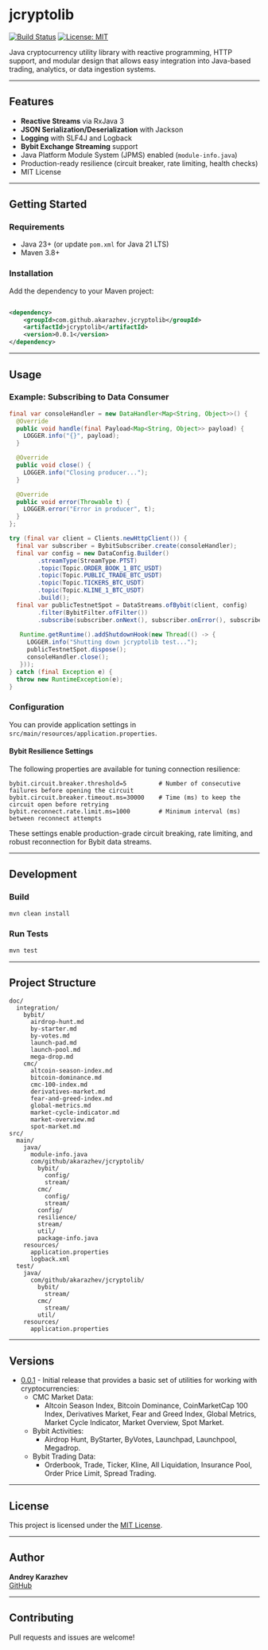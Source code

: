 # jcryptolib

[![Build Status](https://img.shields.io/badge/build-passing-brightgreen.svg)](https://github.com/akarazhev/jcryptolib)
[![License: MIT](https://img.shields.io/badge/License-MIT-yellow.svg)](https://opensource.org/licenses/MIT)

Java cryptocurrency utility library with reactive programming, HTTP support, and modular design that allows easy
integration into Java-based trading, analytics, or data ingestion systems.

---

## Features

- **Reactive Streams** via RxJava 3
- **JSON Serialization/Deserialization** with Jackson
- **Logging** with SLF4J and Logback
- **Bybit Exchange Streaming** support
- Java Platform Module System (JPMS) enabled (`module-info.java`)
- Production-ready resilience (circuit breaker, rate limiting, health checks)
- MIT License

---

## Getting Started

### Requirements

- Java 23+ (or update `pom.xml` for Java 21 LTS)
- Maven 3.8+

### Installation

Add the dependency to your Maven project:

```xml

<dependency>
    <groupId>com.github.akarazhev.jcryptolib</groupId>
    <artifactId>jcryptolib</artifactId>
    <version>0.0.1</version>
</dependency>
```

---

## Usage

### Example: Subscribing to Data Consumer

```java
final var consoleHandler = new DataHandler<Map<String, Object>>() {
  @Override
  public void handle(final Payload<Map<String, Object>> payload) {
    LOGGER.info("{}", payload);
  }

  @Override
  public void close() {
    LOGGER.info("Closing producer...");
  }

  @Override
  public void error(Throwable t) {
    LOGGER.error("Error in producer", t);
  }
};

try (final var client = Clients.newHttpClient()) {
  final var subscriber = BybitSubscriber.create(consoleHandler);
  final var config = new DataConfig.Builder()
        .streamType(StreamType.PTST)
        .topic(Topic.ORDER_BOOK_1_BTC_USDT)
        .topic(Topic.PUBLIC_TRADE_BTC_USDT)
        .topic(Topic.TICKERS_BTC_USDT)
        .topic(Topic.KLINE_1_BTC_USDT)
        .build();
  final var publicTestnetSpot = DataStreams.ofBybit(client, config)
        .filter(BybitFilter.ofFilter())
        .subscribe(subscriber.onNext(), subscriber.onError(), subscriber.onComplete());
  
   Runtime.getRuntime().addShutdownHook(new Thread(() -> {
     LOGGER.info("Shutting down jcryptolib test...");
     publicTestnetSpot.dispose();
     consoleHandler.close();
   }));
} catch (final Exception e) {
  throw new RuntimeException(e);
}
```

### Configuration

You can provide application settings in `src/main/resources/application.properties`.

#### Bybit Resilience Settings

The following properties are available for tuning connection resilience:
```properties
bybit.circuit.breaker.threshold=5         # Number of consecutive failures before opening the circuit
bybit.circuit.breaker.timeout.ms=30000    # Time (ms) to keep the circuit open before retrying
bybit.reconnect.rate.limit.ms=1000        # Minimum interval (ms) between reconnect attempts
```
These settings enable production-grade circuit breaking, rate limiting, and robust reconnection for Bybit data streams.

---

## Development

### Build

```sh
mvn clean install
```

### Run Tests

```sh
mvn test
```

---

## Project Structure

```
doc/
  integration/
    bybit/
      airdrop-hunt.md
      by-starter.md
      by-votes.md
      launch-pad.md
      launch-pool.md
      mega-drop.md
    cmc/
      altcoin-season-index.md
      bitcoin-dominance.md
      cmc-100-index.md
      derivatives-market.md
      fear-and-greed-index.md
      global-metrics.md
      market-cycle-indicator.md
      market-overview.md
      spot-market.md
src/
  main/
    java/
      module-info.java
      com/github/akarazhev/jcryptolib/
        bybit/
          config/
          stream/
        cmc/
          config/
          stream/
        config/
        resilience/
        stream/
        util/
        package-info.java
    resources/
      application.properties
      logback.xml
  test/
    java/
      com/github/akarazhev/jcryptolib/
        bybit/
          stream/
        cmc/
          stream/
        util/  
    resources/
      application.properties
```

---

## Versions

- [0.0.1](https://github.com/jcryptolib/jcryptolib/releases/tag/v0.0.1) - Initial release that provides a basic set of
  utilities for working with cryptocurrencies:
    - CMC Market Data:
        - Altcoin Season Index, Bitcoin Dominance, CoinMarketCap 100 Index, Derivatives Market, Fear and Greed Index,
          Global Metrics, Market Cycle Indicator, Market Overview, Spot Market.
    - Bybit Activities:
        - Airdrop Hunt, ByStarter, ByVotes, Launchpad, Launchpool, Megadrop.
    - Bybit Trading Data:
        - Orderbook, Trade, Ticker, Kline, All Liquidation, Insurance Pool, Order Price Limit, Spread Trading.

---

## License

This project is licensed under the [MIT License](https://opensource.org/licenses/MIT).

---

## Author

**Andrey Karazhev**  
[GitHub](https://github.com/akarazhev)

---

## Contributing

Pull requests and issues are welcome!
